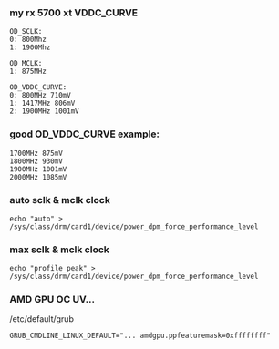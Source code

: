 


### my rx 5700 xt VDDC_CURVE
```
OD_SCLK:
0: 800Mhz
1: 1900Mhz

OD_MCLK:
1: 875MHz

OD_VDDC_CURVE:
0: 800MHz 710mV
1: 1417MHz 806mV
2: 1900MHz 1001mV
```


### good OD_VDDC_CURVE example:
```
1700MHz 875mV
1800MHz 930mV
1900MHz 1001mV
2000MHz 1085mV
```

### auto sclk & mclk clock
```
echo "auto" > /sys/class/drm/card1/device/power_dpm_force_performance_level 
```

### max sclk & mclk clock
```
echo "profile_peak" > /sys/class/drm/card1/device/power_dpm_force_performance_level 
```

### AMD GPU OC UV...
/etc/default/grub
```
GRUB_CMDLINE_LINUX_DEFAULT="... amdgpu.ppfeaturemask=0xffffffff"
```
